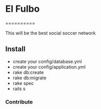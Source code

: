 # El Fulbo
==========


This will be the best social soccer network 

## Install
* create your config/database.yml
* create your config/application.yml
* rake db:create
* rake db:migrate
* rake spec
* rails s


### Contribute
